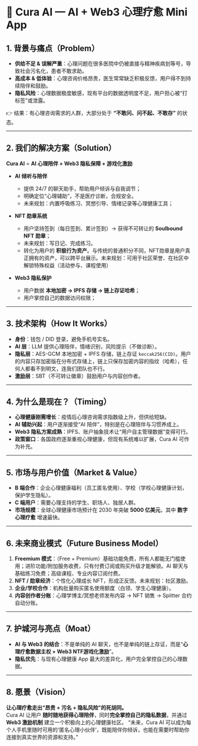 

# 🌱 Cura AI — AI + Web3 心理疗愈 Mini App

## 1. 背景与痛点（Problem）
- **供给不足 & 误解严重**：心理问题在很多医院中仍被直接与精神疾病划等号，导致社会污名化，患者不敢求助。
- **高成本 & 低体验**：心理咨询价格昂贵，医生常常缺乏积极反馈，用户得不到持续陪伴和鼓励。
- **隐私风险**：心理数据极度敏感，现有平台的数据透明度不足，用户担心被“打标签”或泄露。

👉 结果：有心理咨询需求的人群，大部分处于 **“不敢问、问不起、不敢存”** 的状态。

---

## 2. 我们的解决方案（Solution）
**Cura AI** = **AI 心理陪伴 + Web3 隐私保障 + 游戏化激励**

- **AI 倾听与陪伴**
    - 提供 24/7 的聊天助手，帮助用户倾诉与自我调节；
    - 明确定位“心理辅助”，不是医疗诊断，合规安全。
    - 未来规划：内置呼吸练习、冥想引导、情绪记录等心理健康工具；

- **NFT 勋章系统**
    - 用户坚持签到（每日签到、累计签到）→ 获得不可转让的 **Soulbound NFT 勋章**；
    - 未来规划：写日记、完成练习。
    - 转化为用户的 **积极行为资产**。与传统的普通积分不同，NFT勋章是用户真正拥有的资产，可以跨平台展示。未来规划：可用于社区荣誉、在社区中解锁特殊权益（活动参与、课程使用）

- **Web3 隐私保护**
    - 用户数据 **本地加密 → IPFS 存储 → 链上存证哈希**；
    - 用户掌控自己的数据访问权限；

---

## 3. 技术架构（How It Works）
- **身份**：钱包 / DID 登录，避免手机号实名。
- **AI 层**：LLM 提供心理陪伴，情绪识别，风险提示（不做诊断）。
- **隐私层**：AES-GCM 本地加密 + IPFS 存储，链上存证 `keccak256(CID)`。用户的内容只存加密版在分布式存储上，链上只保存加密内容的指纹（哈希），任何人都看不到明文，连我们团队也不行。
- **激励层**：SBT（不可转让徽章）鼓励用户与内容创作者。

---

## 4. 为什么是现在？（Timing）
- **心理健康刚需增长**：疫情后心理咨询需求指数级上升，但供给短缺。
- **AI 辅助兴起**：用户逐渐接受“AI 陪伴”，特别是在心理陪伴与习惯养成上。
- **Web3 隐私方案成熟**：IPFS、账户抽象技术让“用户自主管理数据”变得可行。
- **政策窗口**：各国政府逐渐重视心理健康，但现有系统难以扩展，Cura AI 可作为补充。

---

## 5. 市场与用户价值（Market & Value）
- **B 端合作**：企业心理健康福利（员工匿名使用）、学校（学校心理健康计划，保护学生隐私）。
- **C 端用户**：需要心理支持的学生、职场人、独居人群。
- **市场规模**：全球心理健康市场预计在 2030 年突破 **5000 亿美元**，其中 **数字心理疗愈** 增速最快。

---

## 6. 未来商业模式（Future Business Model）
1. **Freemium 模式**：（Free + Premium）基础功能免费，所有人都能无门槛使用；进阶功能/附加服务收费，只有付费订阅或购买升级才能解锁。AI 聊天与基础练习免费；高级课程、专业内容订阅付费。
2. **NFT / 勋章经济**：个性化心理成长 NFT，形成正反馈。未来规划：社区激励。
3. **企业/学校合作**：机构批量购买匿名使用额度（白领、学生心理健康）。
4. **内容创作者分账**：心理学博主/冥想老师发布内容 → NFT 销售 → Splitter 合约自动分账。

---

## 7. 护城河与亮点（Moat）
- **AI 与 Web3 的结合**：不是单纯的 AI 聊天，也不是单纯的链上存证，而是“**心理疗愈数据主权 + Web3 NTF游戏化激励**”。
- **隐私优先**：与现有心理健康 App 最大的差异化，用户完全掌控自己的心理数据。


---

## 8. 愿景（Vision）
**让心理疗愈走出“昂贵 + 污名 + 隐私风险”的死胡同。**  
Cura AI 让用户 **随时随地获得心理陪伴**，同时**完全掌控自己的隐私数据**，并通过 **Web3 激励机制** 建立一个积极向上的心理健康社区。  “未来，Cura AI 可以成为每个人手机里随时可用的‘匿名心理小伙伴’，既能陪伴你倾诉，也能在需要时帮助你连接到真实世界的资源和支持。”
